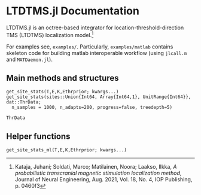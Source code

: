 # LTDTMS.jl Documentation

LTDTMS.jl is an octree-based integrator for location-threshold-direction TMS
(LTDTMS) localization model.[^1]

[^1]: 
    Kataja, Juhani; Soldati, Marco; Matilainen, Noora; Laakso, Ilkka, *A probabilistic transcranial magnetic stimulation localization method*, Journal of Neural Engineering, Aug. 2021, Vol. 18, No. 4, IOP Publishing, p. 0460f3

For examples see, `examples/`. Particularly, `examples/matlab` contains
skeleton code for building matlab interoperable workflow (using `jlcall.m` and
`MATDaemon.jl`).

## Main methods and structures

```@docs
get_site_stats(T,E,K,Ethrprior; kwargs...)
get_site_stats(sites::Union{Int64, Array{Int64,1}, UnitRange{Int64}}, dat::ThrData; 
  n_samples = 1000, n_adapts=200, progress=false, treedepth=5) 
```

```@docs
ThrData
```


## Helper functions 
```@docs
get_site_stats_ml(T,E,K,Ethrprior; kwargs...)
```
